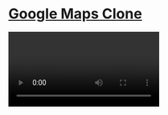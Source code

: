 # [Google Maps Clone](https://mojib2014.github.io/google-maps-clone/)

![Project video](project-video.mp4)
